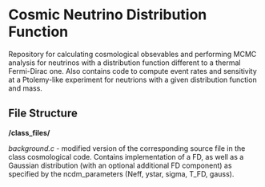 # Cosmic Neutrino Distribution Function
Repository for calculating cosmological obsevables and performing MCMC analysis for neutrinos with a distribution function different to a thermal Fermi-Dirac one. Also contains code to compute event rates and sensitivity at a Ptolemy-like experiment for neutrions with a given distribution function and mass.

## File Structure

**/class_files/**
  
*background.c* - modified version of the corresponding source file in the class cosmological code. Contains implementation of a FD, as well as a Gaussian distribution (with an optional additional FD component) as specified by the ncdm_parameters (Neff, ystar, sigma, T_FD, gauss).
